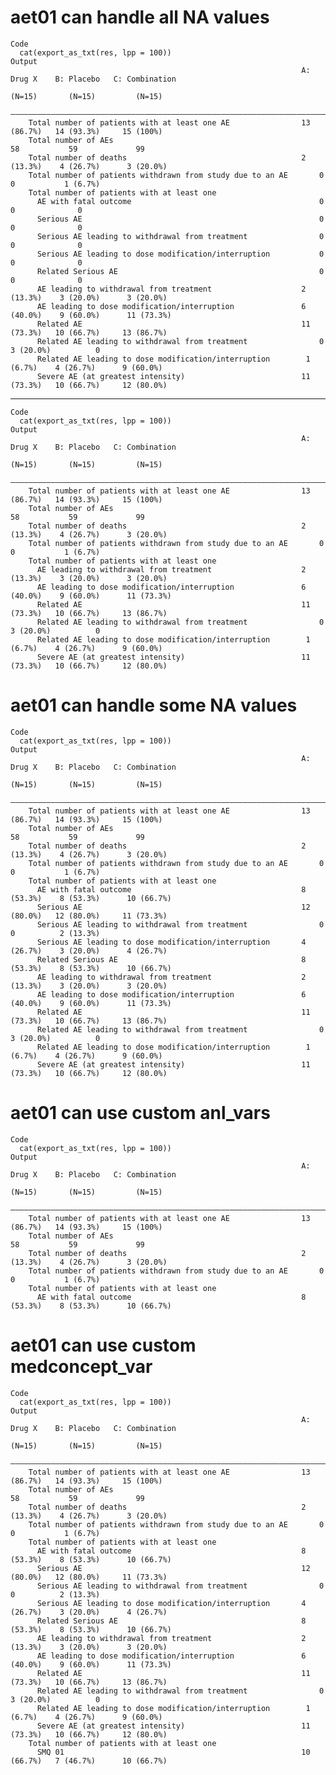 # aet01 can handle all NA values

    Code
      cat(export_as_txt(res, lpp = 100))
    Output
                                                                     A: Drug X    B: Placebo   C: Combination
                                                                       (N=15)       (N=15)         (N=15)    
        —————————————————————————————————————————————————————————————————————————————————————————————————————
        Total number of patients with at least one AE                13 (86.7%)   14 (93.3%)     15 (100%)   
        Total number of AEs                                              58           59             99      
        Total number of deaths                                       2 (13.3%)    4 (26.7%)      3 (20.0%)   
        Total number of patients withdrawn from study due to an AE       0            0           1 (6.7%)   
        Total number of patients with at least one                                                           
          AE with fatal outcome                                          0            0              0       
          Serious AE                                                     0            0              0       
          Serious AE leading to withdrawal from treatment                0            0              0       
          Serious AE leading to dose modification/interruption           0            0              0       
          Related Serious AE                                             0            0              0       
          AE leading to withdrawal from treatment                    2 (13.3%)    3 (20.0%)      3 (20.0%)   
          AE leading to dose modification/interruption               6 (40.0%)    9 (60.0%)      11 (73.3%)  
          Related AE                                                 11 (73.3%)   10 (66.7%)     13 (86.7%)  
          Related AE leading to withdrawal from treatment                0        3 (20.0%)          0       
          Related AE leading to dose modification/interruption        1 (6.7%)    4 (26.7%)      9 (60.0%)   
          Severe AE (at greatest intensity)                          11 (73.3%)   10 (66.7%)     12 (80.0%)  

---

    Code
      cat(export_as_txt(res, lpp = 100))
    Output
                                                                     A: Drug X    B: Placebo   C: Combination
                                                                       (N=15)       (N=15)         (N=15)    
        —————————————————————————————————————————————————————————————————————————————————————————————————————
        Total number of patients with at least one AE                13 (86.7%)   14 (93.3%)     15 (100%)   
        Total number of AEs                                              58           59             99      
        Total number of deaths                                       2 (13.3%)    4 (26.7%)      3 (20.0%)   
        Total number of patients withdrawn from study due to an AE       0            0           1 (6.7%)   
        Total number of patients with at least one                                                           
          AE leading to withdrawal from treatment                    2 (13.3%)    3 (20.0%)      3 (20.0%)   
          AE leading to dose modification/interruption               6 (40.0%)    9 (60.0%)      11 (73.3%)  
          Related AE                                                 11 (73.3%)   10 (66.7%)     13 (86.7%)  
          Related AE leading to withdrawal from treatment                0        3 (20.0%)          0       
          Related AE leading to dose modification/interruption        1 (6.7%)    4 (26.7%)      9 (60.0%)   
          Severe AE (at greatest intensity)                          11 (73.3%)   10 (66.7%)     12 (80.0%)  

# aet01 can handle some NA values

    Code
      cat(export_as_txt(res, lpp = 100))
    Output
                                                                     A: Drug X    B: Placebo   C: Combination
                                                                       (N=15)       (N=15)         (N=15)    
        —————————————————————————————————————————————————————————————————————————————————————————————————————
        Total number of patients with at least one AE                13 (86.7%)   14 (93.3%)     15 (100%)   
        Total number of AEs                                              58           59             99      
        Total number of deaths                                       2 (13.3%)    4 (26.7%)      3 (20.0%)   
        Total number of patients withdrawn from study due to an AE       0            0           1 (6.7%)   
        Total number of patients with at least one                                                           
          AE with fatal outcome                                      8 (53.3%)    8 (53.3%)      10 (66.7%)  
          Serious AE                                                 12 (80.0%)   12 (80.0%)     11 (73.3%)  
          Serious AE leading to withdrawal from treatment                0            0          2 (13.3%)   
          Serious AE leading to dose modification/interruption       4 (26.7%)    3 (20.0%)      4 (26.7%)   
          Related Serious AE                                         8 (53.3%)    8 (53.3%)      10 (66.7%)  
          AE leading to withdrawal from treatment                    2 (13.3%)    3 (20.0%)      3 (20.0%)   
          AE leading to dose modification/interruption               6 (40.0%)    9 (60.0%)      11 (73.3%)  
          Related AE                                                 11 (73.3%)   10 (66.7%)     13 (86.7%)  
          Related AE leading to withdrawal from treatment                0        3 (20.0%)          0       
          Related AE leading to dose modification/interruption        1 (6.7%)    4 (26.7%)      9 (60.0%)   
          Severe AE (at greatest intensity)                          11 (73.3%)   10 (66.7%)     12 (80.0%)  

# aet01 can use custom anl_vars

    Code
      cat(export_as_txt(res, lpp = 100))
    Output
                                                                     A: Drug X    B: Placebo   C: Combination
                                                                       (N=15)       (N=15)         (N=15)    
        —————————————————————————————————————————————————————————————————————————————————————————————————————
        Total number of patients with at least one AE                13 (86.7%)   14 (93.3%)     15 (100%)   
        Total number of AEs                                              58           59             99      
        Total number of deaths                                       2 (13.3%)    4 (26.7%)      3 (20.0%)   
        Total number of patients withdrawn from study due to an AE       0            0           1 (6.7%)   
        Total number of patients with at least one                                                           
          AE with fatal outcome                                      8 (53.3%)    8 (53.3%)      10 (66.7%)  

# aet01 can use custom medconcept_var

    Code
      cat(export_as_txt(res, lpp = 100))
    Output
                                                                     A: Drug X    B: Placebo   C: Combination
                                                                       (N=15)       (N=15)         (N=15)    
        —————————————————————————————————————————————————————————————————————————————————————————————————————
        Total number of patients with at least one AE                13 (86.7%)   14 (93.3%)     15 (100%)   
        Total number of AEs                                              58           59             99      
        Total number of deaths                                       2 (13.3%)    4 (26.7%)      3 (20.0%)   
        Total number of patients withdrawn from study due to an AE       0            0           1 (6.7%)   
        Total number of patients with at least one                                                           
          AE with fatal outcome                                      8 (53.3%)    8 (53.3%)      10 (66.7%)  
          Serious AE                                                 12 (80.0%)   12 (80.0%)     11 (73.3%)  
          Serious AE leading to withdrawal from treatment                0            0          2 (13.3%)   
          Serious AE leading to dose modification/interruption       4 (26.7%)    3 (20.0%)      4 (26.7%)   
          Related Serious AE                                         8 (53.3%)    8 (53.3%)      10 (66.7%)  
          AE leading to withdrawal from treatment                    2 (13.3%)    3 (20.0%)      3 (20.0%)   
          AE leading to dose modification/interruption               6 (40.0%)    9 (60.0%)      11 (73.3%)  
          Related AE                                                 11 (73.3%)   10 (66.7%)     13 (86.7%)  
          Related AE leading to withdrawal from treatment                0        3 (20.0%)          0       
          Related AE leading to dose modification/interruption        1 (6.7%)    4 (26.7%)      9 (60.0%)   
          Severe AE (at greatest intensity)                          11 (73.3%)   10 (66.7%)     12 (80.0%)  
        Total number of patients with at least one                                                           
          SMQ 01                                                     10 (66.7%)   7 (46.7%)      10 (66.7%)  

